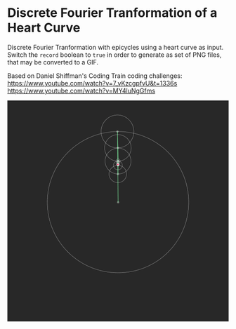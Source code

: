 # Discrete Fourier Tranformation of a Heart Curve

Discrete Fourier Tranformation with epicycles using a heart curve as input. Switch the `record` boolean to `true` in order to generate as set of PNG files, that may be converted to a GIF.

Based on Daniel Shiffman's Coding Train coding challenges:
https://www.youtube.com/watch?v=7_vKzcgpfvU&t=1336s
https://www.youtube.com/watch?v=MY4luNgGfms

<p align="center">
  <img src="images/FourierTransformHeart.gif" width="600px"/>
</p>